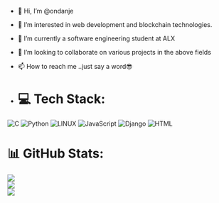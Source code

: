 - 👋 Hi, I’m @ondanje
- 👀 I’m interested in web development and blockchain technologies.
- 🌱 I’m currently a software engineering student at ALX
- 💞️ I’m looking to collaborate on various projects in the above fields
- 📫 How to reach me ..just say a word😎

- # 💻 Tech Stack:
![C](https://img.shields.io/badge/c-%2300599C.svg?style=for-the-badge&logo=c&logoColor=white) ![Python](https://img.shields.io/badge/python-3670A0?style=for-the-badge&logo=python&logoColor=ffdd54) ![LINUX](https://img.shields.io/badge/Linux-FCC624?style=for-the-badge&logo=linux&logoColor=black) ![JavaScript](https://img.shields.io/badge/javascript-%23323330.svg?style=for-the-badge&logo=javascript) ![Django](https://img.shields.io/badge/django-092E20?style=for-the-badge&logo=django) ![HTML](https://img.shields.io/badge/html5-%23E34F26.svg?style=for-the-badge&logo=html5&logoColor=white)


# 📊 GitHub Stats:
![](https://github-readme-stats.vercel.app/api?username=ondanje&theme=shades-of-purple&hide_border=false&include_all_commits=false&count_private=false)<br/>
![](https://github-readme-streak-stats.herokuapp.com/?user=ondanje&theme=shades-of-purple&hide_border=false)<br/>
![](https://github-readme-stats.vercel.app/api/top-langs/?username=ondanje&theme=shades-of-purple&hide_border=false&include_all_commits=false&count_private=false&layout=compact)

<!---
ondanje/ondanje is a ✨ special ✨ repository because its `README.md` (this file) appears on your GitHub profile.
You can click the Preview link to take a look at your changes.
--->
